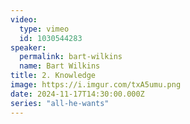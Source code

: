 ```yaml
---
video:
  type: vimeo
  id: 1030544283
speaker:
  permalink: bart-wilkins
  name: Bart Wilkins
title: 2. Knowledge
image: https://i.imgur.com/txA5umu.png
date: 2024-11-17T14:30:00.000Z
series: "all-he-wants"
---
```

